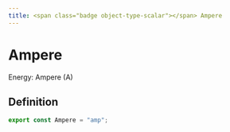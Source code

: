 ```yaml
---
title: <span class="badge object-type-scalar"></span> Ampere
---
```

# <span class="badge object-type-scalar"></span> Ampere

Energy: Ampere (A)

## Definition

```typescript
export const Ampere = "amp";

```
